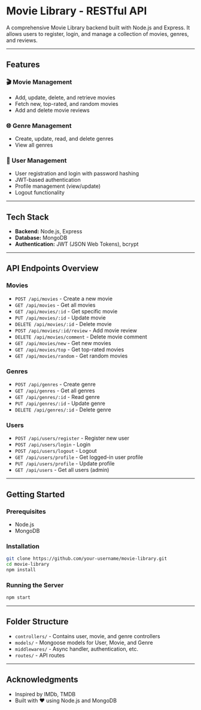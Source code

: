 # Movie Library - RESTful API

A comprehensive Movie Library backend built with Node.js and Express. It allows users to register, login, and manage a collection of movies, genres, and reviews.

---

## Features

### 🎬 Movie Management

* Add, update, delete, and retrieve movies
* Fetch new, top-rated, and random movies
* Add and delete movie reviews

### 🌐 Genre Management

* Create, update, read, and delete genres
* View all genres

### 👤 User Management

* User registration and login with password hashing
* JWT-based authentication
* Profile management (view/update)
* Logout functionality

---

## Tech Stack

* **Backend:** Node.js, Express
* **Database:** MongoDB
* **Authentication:** JWT (JSON Web Tokens), bcrypt

---

## API Endpoints Overview

### Movies

* `POST /api/movies` - Create a new movie
* `GET /api/movies` - Get all movies
* `GET /api/movies/:id` - Get specific movie
* `PUT /api/movies/:id` - Update movie
* `DELETE /api/movies/:id` - Delete movie
* `POST /api/movies/:id/review` - Add movie review
* `DELETE /api/movies/comment` - Delete movie comment
* `GET /api/movies/new` - Get new movies
* `GET /api/movies/top` - Get top-rated movies
* `GET /api/movies/random` - Get random movies

### Genres

* `POST /api/genres` - Create genre
* `GET /api/genres` - Get all genres
* `GET /api/genres/:id` - Read genre
* `PUT /api/genres/:id` - Update genre
* `DELETE /api/genres/:id` - Delete genre

### Users

* `POST /api/users/register` - Register new user
* `POST /api/users/login` - Login
* `POST /api/users/logout` - Logout
* `GET /api/users/profile` - Get logged-in user profile
* `PUT /api/users/profile` - Update profile
* `GET /api/users` - Get all users (admin)

---

## Getting Started

### Prerequisites

* Node.js
* MongoDB

### Installation

```bash
git clone https://github.com/your-username/movie-library.git
cd movie-library
npm install
```

### Running the Server

```bash
npm start
```

---

## Folder Structure

* `controllers/` - Contains user, movie, and genre controllers
* `models/` - Mongoose models for User, Movie, and Genre
* `middlewares/` - Async handler, authentication, etc.
* `routes/` - API routes

---

## Acknowledgments

* Inspired by IMDb, TMDB
* Built with ❤️ using Node.js and MongoDB
